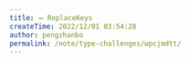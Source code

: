 ```yaml
---
title: ➖ ReplaceKeys
createTime: 2022/12/01 03:54:28
author: pengzhanbo
permalink: /note/type-challenges/wpcjmdtt/
---
```

